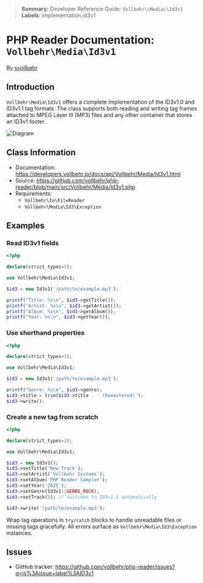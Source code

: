 > **Summary:** Developer Reference Guide: `Vollbehr\\Media\\Id3v1`
> **Labels:** implementation,id3v1


# PHP Reader Documentation: `Vollbehr\Media\Id3v1`
By [svollbehr](https://github.com/svollbehr)

## Introduction
`Vollbehr\Media\Id3v1` offers a complete implementation of the ID3v1.0 and ID3v1.1 tag formats.
The class supports both reading and writing tag frames attached to MPEG Layer III (MP3) files and any
other container that stores an ID3v1 footer.

![Diagram](model/model.id3v1.png)

## Class Information

- Documentation: <https://developers.vollbehr.io/docs/api/Vollbehr/Media/Id3v1.html>
- Source: <https://github.com/vollbehr/php-reader/blob/main/src/Vollbehr/Media/Id3v1.php>
- Requirements:
  - `Vollbehr\Io\FileReader`
  - `Vollbehr\Media\Id3\Exception`

## Examples
### Read ID3v1 fields

```php
<?php

declare(strict_types=1);

use Vollbehr\Media\Id3v1;

$id3 = new Id3v1('/path/to/example.mp3');

printf("Title: %s\n", $id3->getTitle());
printf("Artist: %s\n", $id3->getArtist());
printf("Album: %s\n", $id3->getAlbum());
printf("Year: %s\n", $id3->getYear());
```

### Use shorthand properties

```php
<?php

declare(strict_types=1);

use Vollbehr\Media\Id3v1;

$id3 = new Id3v1('/path/to/example.mp3');

printf("Genre: %s\n", $id3->genre);
$id3->title = trim($id3->title . ' (Remastered)');
$id3->write();
```

### Create a new tag from scratch

```php
<?php

declare(strict_types=1);

use Vollbehr\Media\Id3v1;

$id3 = new Id3v1();
$id3->setTitle('New Track');
$id3->setArtist('Vollbehr Systems');
$id3->setAlbum('PHP Reader Sampler');
$id3->setYear('2025');
$id3->setGenre(Id3v1::GENRE_ROCK);
$id3->setTrack(5); // switches to ID3v1.1 automatically

$id3->write('/path/to/example.mp3');
```

Wrap tag operations in `try/catch` blocks to handle unreadable files or missing tags gracefully. All
errors surface as `Vollbehr\Media\Id3\Exception` instances.

## Issues
- GitHub tracker: <https://github.com/vollbehr/php-reader/issues?q=is%3Aissue+label%3AID3v1>
